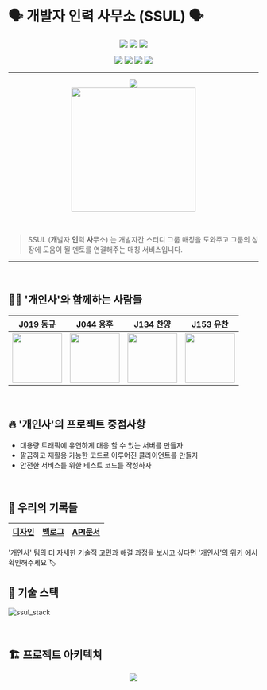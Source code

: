 # 🗣 개발자 인력 사무소 (SSUL) 🗣

<p align='center'>
    <img src="https://img.shields.io/badge/React-v17.0.2-blue?logo=React"/>
    <img src="https://img.shields.io/badge/node.js-v16.6.2-green?logo=Node.js"/>
    <img src="https://img.shields.io/badge/express-v4.16.1-000000?logo=express"/>
 </p>
<p align='center'>
    <img src="https://img.shields.io/badge/mysql-v5.7.0-4479A1?logo=mysql"/>
    <img src="https://img.shields.io/badge/Typescript-v4.4.4-blue?logo=typescript"/>
    <img src="https://img.shields.io/badge/jest-v27.0.7-orange?logo=jest"/>
    <img src="https://img.shields.io/badge/cypress-v9.0.0-17202C?logo=cypress">
</p>

---

<p align="center">
  <img src="https://hits.seeyoufarm.com/api/count/incr/badge.svg?url=https%3A%2F%2Fgithub.com%2Fboostcampwm-2021%2Fweb32-SSUL&count_bg=%2300C5AA&title_bg=%23555555&icon=&icon_color=%23E7E7E7&title=hits&edge_flat=false"/>
  
  <br>
  
<img width="250" height="250" src="https://i.imgur.com/fZ4cxsz.png" />
</p>
    
<br>
    
> SSUL (**개**발자 **인**력 **사**무소) 는 개발자간 스터디 그룹 매칭을 도와주고 그룹의 성장에 도움이 될 멘토를 연결해주는 매칭 서비스입니다.
</p>

---

<br>

## 🧑‍💻 '개인사'와 함께하는 사람들

| [J019 동규](https://github.com/donggggg)                | [J044 용후](https://github.com/who-is-hu)                | [J134 찬양](https://github.com/ChanYangYu)                | [J153 유찬](https://github.com/yuchanleeme)                |
| ------------------------------------------------------- | -------------------------------------------------------- | --------------------------------------------------------- | ---------------------------------------------------------- |
| <img src="https://github.com/donggggg.png" width="100"> | <img src="https://github.com/who-is-hu.png" width="100"> | <img src="https://github.com/ChanYangYu.png" width="100"> | <img src="https://github.com/yuchanleeme.png" width="100"> |

<br>

## 🔥 '개인사'의 프로젝트 중점사항

- 대용량 트래픽에 유연하게 대응 할 수 있는 서버를 만들자
- 깔끔하고 재활용 가능한 코드로 이루어진 클라이언트를 만들자
- 안전한 서비스를 위한 테스트 코드를 작성하자

<br>

## 📖 우리의 기록들

| [디자인](https://www.figma.com/file/HhISNb5VOEJcImzU7MLNzx/%EA%B0%9C%EC%9D%B8%EC%82%AC-%EB%94%94%EC%9E%90%EC%9D%B8?node-id=0%3A1) | [백로그](https://docs.google.com/spreadsheets/d/13m40j3O4UW8cnAGXQQES4ArYoOeRdhcYtkemZihU6RI/edit?usp=sharing) | [API문서](https://github.com/boostcampwm-2021/web32-SSUL/wiki/API) |
| --------------------------------------------------------------------------------------------------------------------------------- | -------------------------------------------------------------------------------------------------------------- | ------------------------------------------------------------------ |

'개인사' 팀의 더 자세한 기술적 고민과 해결 과정을 보시고 싶다면 ['개인사'의 위키](https://github.com/boostcampwm-2021/web32-SSUL/wiki) 에서 확인해주세요 🏷
<br>

## 🔧 기술 스택

![ssul_stack](https://user-images.githubusercontent.com/6914465/142112752-e9ceac22-8d1d-4d37-83da-24795c799ea8.jpg)

<br>

## 🏗 프로젝트 아키텍쳐

<p align='center'>
    <img src="https://user-images.githubusercontent.com/6914465/144716854-f7d97d1d-684d-450a-bb6e-415be651168a.png"/>
 </p>


